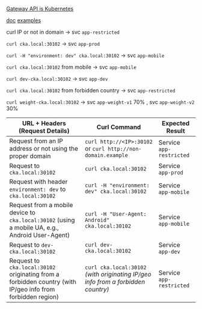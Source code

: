 
[Gateway API is Kubernetes ](https://gateway-api.sigs.k8s.io/#:~:text=Gateway%20API%20is%20an%20interface,to%20instantiate%20and%20its%20configuration.)

[doc](https://docs.nginx.com/nginx-gateway-fabric/how-to/traffic-management/advanced-routing/)
[examples](https://github.com/nginx/nginx-gateway-fabric/tree/main/examples)

curl IP  or not in domain -> svc `app-restricted`


`curl cka.local:30102` -> svc `app-prod`


`curl -H "environment: dev" cka.local:30102` -> svc `app-mobile`


`curl cka.local:30102`    from mobile -> svc `app-mobile`


`curl dev-cka.local:30102` -> svc `app-dev`


`curl cka.local:30102` from forbidden country -> svc `app-restricted`


`curl weight-cka.local:30102` -> svc `app-weight-v1` 70% ,  svc `app-weight-v2` 30%  


| URL + Headers (Request Details)                                                                        | Curl Command                                                      | Expected Result            |
|--------------------------------------------------------------------------------------------------------|-------------------------------------------------------------------|----------------------------|
| Request from an IP address or not using the proper domain                                              | `curl http://<IP>:30102` or `curl http://non-domain.example`        | Service `app-restricted`   |
| Request to `cka.local:30102`                                                                            | `curl cka.local:30102`                                              | Service `app-prod`         |
| Request with header `environment: dev` to `cka.local:30102`                                             | `curl -H "environment: dev" cka.local:30102`                        | Service `app-mobile`       |
| Request from a mobile device to `cka.local:30102` (using a mobile UA, e.g., Android User-Agent)           | `curl -H "User-Agent: Android" cka.local:30102`                     | Service `app-mobile`       |
| Request to `dev-cka.local:30102`                                                                        | `curl dev-cka.local:30102`                                          | Service `app-dev`          |
| Request to `cka.local:30102` originating from a forbidden country (with IP/geo info from forbidden region) | `curl cka.local:30102` *(with originating IP/geo info from a forbidden country)* | Service `app-restricted`   |
